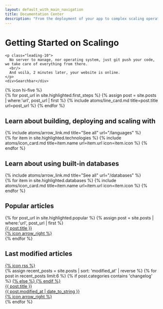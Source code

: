 ```yaml
---
layout: default_with_main_navigation
title: Documentation Center
description: "From the deployment of your app to complex scaling operations you'll find all the resources you need to understand and benefit from Scalingo's powerful Platform as a Service. All major languages are supported: Ruby, NodeJS, MeteorJS, Python, PHP, Java and more."
---
```


<div class="bg-sc-gray-5 flex flex-row mb-12">
  <div class="flex-grow p-10">
    <h1 class="mb-4">Getting Started on Scalingo</h1>

    <p class="leading-10">
      No server to manage, nor operating system, just git push your code, we take care of everything from there.
      <br/>
      And voilà, 2 minutes later, your website is online.
    </p>
    <div>Searchbar</div>
  </div>
  <div>{% icon hi-five %}</div>
</div>
<div class="grid grid-cols-1 md:grid-cols-2 xl:grid-cols-3 gap-6 mb-12">
  {% for post_url in site.highlighted.first_steps %}
    {% assign post = site.posts | where:'url', post_url | first %}
    {% include atoms/line_card.md title=post.title url=post_url %}
  {% endfor %}
</div>
<div class="grid grid-cols-1 xl:grid-cols-2 gap-6 mb-12">
  <div>
    <div class="md:flex mb-4">
      <h2 class="flex-grow">Learn about building, deploying and scaling with</h2>
      {% include atoms/arrow_link.md title="See all" url="/languages" %}
    </div>
    <div class="grid grid-cols-1 md:grid-cols-3 gap-6">
      {% for item in site.highlighted.technologies %}
        {% include atoms/icon_card.md title=item.name url=item.url icon=item.icon %}
      {% endfor %}
    </div>
  </div>
  <div>
    <div class="md:flex mb-4">
      <h2 class="flex-grow">Learn about using built-in databases</h2>
      {% include atoms/arrow_link.md title="See all" url="/databases" %}
    </div>
    <div class="grid grid-cols-1 md:grid-cols-3 gap-6">
      {% for item in site.highlighted.databases %}
        {% include atoms/icon_card.md title=item.name url=item.url icon=item.icon %}
      {% endfor %}
    </div>
  </div>
</div>
<div class="grid grid-cols-1 xl:grid-cols-2 gap-6">
  <div>
    <div class="flex mb-4">
      <h2>Popular articles</h2>
    </div>
    <div class="flex flex-col gap-2">
      {% for post_url in site.highlighted.popular %}
        {% assign post = site.posts | where:'url', post_url | first %}
        <a href="{{ post_url }}">
          <div class="bg-sc-gray-5 w-full p-6 flex items-center group rounded">
            <div class="flex-grow">{{ post.title }}</div>
            <div class="group-hover:translate-x-1 duration-200 ease-out">{% icon arrow_right %}</div>
          </div>
        </a>
      {% endfor %}
    </div>
  </div>
  <div>
    <div class="flex mb-4 items-center">
      <h2>Last modified articles</h2>
      <a class="ml-4" href="/feed.xml">{% icon rss %}</a>
    </div>
    <div class="flex flex-col gap-2">
      {% assign recent_posts = site.posts | sort: 'modified_at' | reverse %}
      {% for post in recent_posts limit:6 %}
        {% if post.categories contains 'changelog' %}
          <a href="{{ post.id | slugify | prepend: "/changelog#" }}">
        {% else %}
          <a href="{{ post.url }}">
        {% endif %}
          <div class="bg-sc-gray-5 w-full p-6 flex items-center group rounded">
            <div class="flex-grow">{{ post.title }}</div>
            <div class="text-sc-gray-2 mr-6">{{ post.modified_at | date_to_string }}</div>
            <div class="group-hover:translate-x-1 duration-200 ease-out">{% icon arrow_right %}</div>
          </div>
        </a>
      {% endfor %}
    </div>
  </div>
</div>
